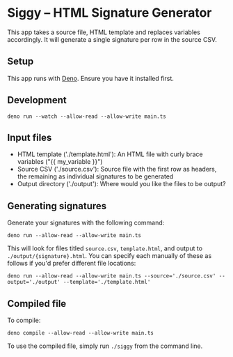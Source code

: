 # Siggy – HTML Signature Generator
This app takes a source file, HTML template and replaces variables accordingly. It will generate a single signature per row in the source CSV.

## Setup
This app runs with [Deno](https://deno.land/). Ensure you have it installed first.

## Development
```
deno run --watch --allow-read --allow-write main.ts
```

## Input files
- HTML template ('./template.html'): An HTML file with curly brace variables ("{{ my_variable }}")
- Source CSV ('./source.csv'): Source file with the first row as headers, the remaining as individual signatures to be generated
- Output directory ('./output'): Where would you like the files to be output?

## Generating signatures
Generate your signatures with the following command:
```
deno run --allow-read --allow-write main.ts
```
This will look for files titled `source.csv`, `template.html`, and output to `./output/{signature}.html`. You can specify each manually of these as follows if you'd prefer different file locations:
```
deno run --allow-read --allow-write main.ts --source='./source.csv' --output='./output' --template='./template.html'
```

## Compiled file
To compile:
```
deno compile --allow-read --allow-write main.ts
```

To use the compiled file, simply run `./siggy` from the command line.
